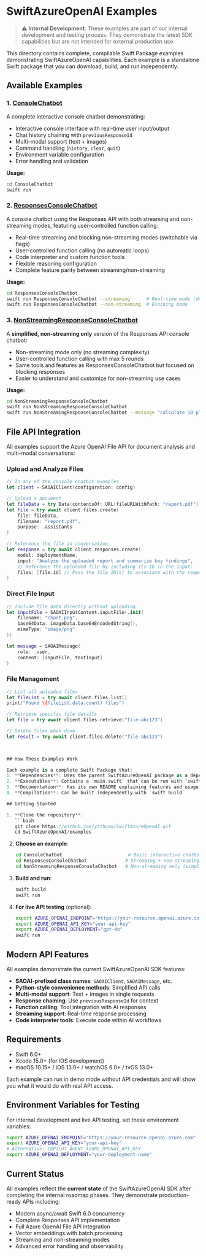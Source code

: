 # SwiftAzureOpenAI Examples

> **⚠️ Internal Development**: These examples are part of our internal development and testing process. They demonstrate the latest SDK capabilities but are not intended for external production use.

This directory contains complete, compilable Swift Package examples demonstrating SwiftAzureOpenAI capabilities. Each example is a standalone Swift package that you can download, build, and run independently.

## Available Examples

### 1. [ConsoleChatbot](ConsoleChatbot/)
A complete interactive console chatbot demonstrating:
- Interactive console interface with real-time user input/output
- Chat history chaining with `previousResponseId`
- Multi-modal support (text + images)
- Command handling (`history`, `clear`, `quit`)
- Environment variable configuration
- Error handling and validation

**Usage:**
```bash
cd ConsoleChatbot
swift run
```

### 2. [ResponsesConsoleChatbot](ResponsesConsoleChatbot/)
A console chatbot using the Responses API with both streaming and non-streaming modes, featuring user-controlled function calling:
- Real-time streaming and blocking non-streaming modes (switchable via flags)
- User-controlled function calling (no automatic loops)
- Code interpreter and custom function tools
- Flexible reasoning configuration
- Complete feature parity between streaming/non-streaming

**Usage:**
```bash
cd ResponsesConsoleChatbot
swift run ResponsesConsoleChatbot --streaming      # Real-time mode (default)
swift run ResponsesConsoleChatbot --non-streaming  # Blocking mode
```

### 3. [NonStreamingResponseConsoleChatbot](NonStreamingResponseConsoleChatbot/)
A **simplified, non-streaming only** version of the Responses API console chatbot:
- Non-streaming mode only (no streaming complexity)
- User-controlled function calling with max 5 rounds
- Same tools and features as ResponsesConsoleChatbot but focused on blocking responses
- Easier to understand and customize for non-streaming use cases

**Usage:**
```bash
cd NonStreamingResponseConsoleChatbot
swift run NonStreamingResponseConsoleChatbot
swift run NonStreamingResponseConsoleChatbot --message "calculate 10 plus 22"
```

## File API Integration

All examples support the Azure OpenAI File API for document analysis and multi-modal conversations:

### Upload and Analyze Files

```swift
// In any of the console chatbot examples
let client = SAOAIClient(configuration: config)

// Upload a document
let fileData = try Data(contentsOf: URL(fileURLWithPath: "report.pdf"))
let file = try await client.files.create(
    file: fileData,
    filename: "report.pdf", 
    purpose: .assistants
)

// Reference the file in conversation
let response = try await client.responses.create(
    model: deploymentName,
    input: "Analyze the uploaded report and summarize key findings",
    // Reference the uploaded file by including its ID in the input:
    files: [file.id] // Pass the file ID(s) to associate with the request
)
```

### Direct File Input

```swift
// Include file data directly without uploading
let inputFile = SAOAIInputContent.inputFile(.init(
    filename: "chart.png",
    base64Data: imageData.base64EncodedString(),
    mimeType: "image/png"
))

let message = SAOAIMessage(
    role: .user, 
    content: [inputFile, textInput]
)
```

### File Management

```swift
// List all uploaded files
let fileList = try await client.files.list()
print("Found \(fileList.data.count) files")

// Retrieve specific file details  
let file = try await client.files.retrieve("file-abc123")

// Delete files when done
let result = try await client.files.delete("file-abc123")

 

## How These Examples Work

Each example is a complete Swift Package that:
1. **Dependencies**: Uses the parent SwiftAzureOpenAI package as a dependency
2. **Executables**: Contains a `main.swift` that can be run with `swift run`
3. **Documentation**: Has its own README explaining features and usage
4. **Compilation**: Can be built independently with `swift build`

## Getting Started

1. **Clone the repository**:
   ```bash
   git clone https://github.com/ytthuan/SwiftAzureOpenAI.git
   cd SwiftAzureOpenAI/examples
   ```

2. **Choose an example**:
   ```bash
   cd ConsoleChatbot                        # Basic interactive chatbot
   cd ResponsesConsoleChatbot              # Streaming + non-streaming modes
   cd NonStreamingResponseConsoleChatbot   # Non-streaming only (simplified)
   ```

3. **Build and run**:
   ```bash
   swift build
   swift run
   ```

4. **For live API testing** (optional):
   ```bash
   export AZURE_OPENAI_ENDPOINT="https://your-resource.openai.azure.com"
   export AZURE_OPENAI_API_KEY="your-api-key"
   export AZURE_OPENAI_DEPLOYMENT="gpt-4o"
   swift run
   ```

## Modern API Features

All examples demonstrate the current SwiftAzureOpenAI SDK features:
- **SAOAI-prefixed class names**: `SAOAIClient`, `SAOAIMessage`, etc.
- **Python-style convenience methods**: Simplified API calls
- **Multi-modal support**: Text + images in single requests
- **Response chaining**: Use `previousResponseId` for context
- **Function calling**: Tool integration with AI responses
- **Streaming support**: Real-time response processing
- **Code interpreter tools**: Execute code within AI workflows

 

## Requirements

- Swift 6.0+
- Xcode 15.0+ (for iOS development)
- macOS 10.15+ / iOS 13.0+ / watchOS 6.0+ / tvOS 13.0+

Each example can run in demo mode without API credentials and will show you what it would do with real API access.

## Environment Variables for Testing

For internal development and live API testing, set these environment variables:

```bash
export AZURE_OPENAI_ENDPOINT="https://your-resource.openai.azure.com"
export AZURE_OPENAI_API_KEY="your-api-key"  
# Alternative: COPILOT_AGENT_AZURE_OPENAI_API_KEY
export AZURE_OPENAI_DEPLOYMENT="your-deployment-name"
```

## Current Status

All examples reflect the **current state** of the SwiftAzureOpenAI SDK after completing the internal roadmap phases. They demonstrate production-ready APIs including:

- Modern async/await Swift 6.0 concurrency
- Complete Responses API implementation 
- Full Azure OpenAI File API integration
- Vector embeddings with batch processing
- Streaming and non-streaming modes
- Advanced error handling and observability